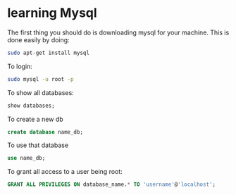 # learning Mysql

The first thing you should do is downloading mysql for your machine. This is done easily by doing:

```bash
sudo apt-get install mysql
```

To login:
```bash
sudo mysql -u root -p
```

To show all databases:
```sql
show databases;
```

To create a new db
```sql
create database name_db;
```

To use that database
```sql
use name_db;
```

To grant all access to a user being root:
```sql
GRANT ALL PRIVILEGES ON database_name.* TO 'username'@'localhost';
```
